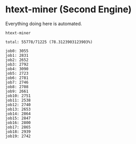 # htext-miner (Second Engine)

Everything doing here is automated.

```
htext-miner

total: 55778/71225 (78.3123903123903%)

job0: 3055
job1: 2831
job2: 2652
job3: 2792
job4: 3090
job5: 2723
job6: 2781
job7: 2746
job8: 2708
job9: 2661
job10: 2751
job11: 2538
job12: 2740
job13: 2653
job14: 2864
job15: 2847
job16: 2800
job17: 2865
job18: 2939
job19: 2742
```